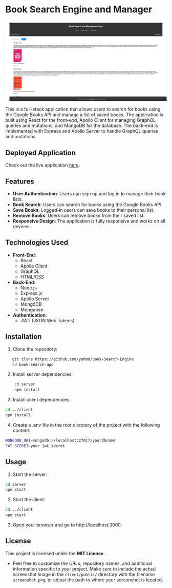 # Book Search Engine and Manager

![Book Search and Management App Screenshot](./client/public/screenshot.png)

This is a full-stack application that allows users to search for books using the Google Books API and manage a list of saved books. The application is built using React for the front-end, Apollo Client for managing GraphQL queries and mutations, and MongoDB for the database. The back-end is implemented with Express and Apollo Server to handle GraphQL queries and mutations.

## Deployed Application

Check out the live application [here](https://your-deployed-app-url.com).

## Features

- **User Authentication**: Users can sign up and log in to manage their book lists.
- **Book Search**: Users can search for books using the Google Books API.
- **Save Books**: Logged-in users can save books to their personal list.
- **Remove Books**: Users can remove books from their saved list.
- **Responsive Design**: The application is fully responsive and works on all devices.

## Technologies Used

- **Front-End**:
  - React
  - Apollo Client
  - GraphQL
  - HTML/CSS
- **Back-End**:
  - Node.js
  - Express.js
  - Apollo Server
  - MongoDB
  - Mongoose
- **Authentication**:
  - JWT (JSON Web Tokens)

## Installation

1. Clone the repository:
```bash
   git clone https://github.com/yahm0/Book-Search-Engine
   cd book-search-app
```

2. Install server dependencies:
```bash
    cd server
    npm install
```

3. Install client dependencies:
```bash
cd ../client
npm install
```

4. Create a .env file in the root directory of the project with the following content:
```bash
MONGODB_URI=mongodb://localhost:27017/yourdbname
JWT_SECRET=your_jwt_secret
```

## Usage

1. Start the server:

```bash
cd server
npm start
```

2. Start the client:

```bash
cd ../client
npm start
```

3. Open your browser and go to http://localhost:3000.

## License

This project is licensed under the **MIT License**.

 - Feel free to customize the URLs, repository names, and additional information specific to your project. Make sure to include the actual screenshot image in the `client/public/` directory with the filename `screenshot.png`, or adjust the path to where your screenshot is located.
